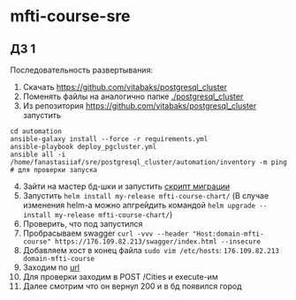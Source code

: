 # mfti-course-sre
## ДЗ 1

Последовательность развертывания:
1. Скачать https://github.com/vitabaks/postgresql_cluster
2. Поменять файлы на аналогично папке [./postgresql_cluster](./postgresql_cluster)
3. Из репозитория https://github.com/vitabaks/postgresql_cluster запустить 
```
cd automation
ansible-galaxy install --force -r requirements.yml
ansible-playbook deploy_pgcluster.yml
ansible all -i /home/fanastasiiaf/sre/postgresql_cluster/automation/inventory -m ping # для проверки запуска
```
4. Зайти на мастер бд-шки и запустить [скрипт миграции](./migration.sql)
5. Запустить `helm install my-release mfti-course-chart/`
(В случае изменения helm-а можно апгрейдить командой `helm upgrade --install my-release mfti-course-chart/`)
6. Проверить, что под запустился
7. Пробрасываем swagger `curl -vvv --header "Host:domain-mfti-course" https://176.109.82.213/swagger/index.html --insecure`
8. Добавляем хост в конец файла `sudo vim /etc/hosts`:
`176.109.82.213  domain-mfti-course`
9. Заходим по [url](https://domain-mfti-course/swagger/index.html)
10. Для проверки заходим в POST /Cities и execute-им
11. Далее смотрим что он вернул 200 и в бд появился город

